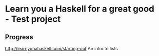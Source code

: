 # Learn you a Haskell for a great good - Test project

## Progress
http://learnyouahaskell.com/starting-out
An intro to lists